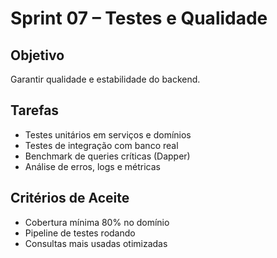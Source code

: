# Sprint 07 – Testes e Qualidade

## Objetivo
Garantir qualidade e estabilidade do backend.

## Tarefas
- Testes unitários em serviços e domínios
- Testes de integração com banco real
- Benchmark de queries críticas (Dapper)
- Análise de erros, logs e métricas

## Critérios de Aceite
- Cobertura mínima 80% no domínio
- Pipeline de testes rodando
- Consultas mais usadas otimizadas
